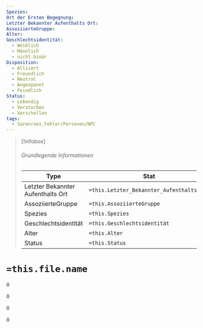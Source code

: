 ```yaml
---
Spezies: 
Ort der Ersten Begegnung: 
Letzter Bekannter Aufenthalts Ort: 
AssoziierteGruppe: 
Alter: 
Geschlechtsidentität:
  - Weiblich
  - Männlich
  - nicht-binär
Disposition:
  - Alliiert
  - Freundlich
  - Neutral
  - Angespannt
  - Feindlich
Status:
  - Lebendig
  - Verstorben
  - Verschollen
tags:
  - Sarenraes_Fehler/Personen/NPC
---
```


> [!infobox]
> ###### Grundlegende Informationen
> Type |  Stat |
> ---|---|
> Letzter Bekannter Aufenthalts Ort | `=this.Letzter_Bekannter_Aufenthalts_Ort` |
> AssoziierteGruppe| `=this.AssoziierteGruppe` | 
> Spezies| `=this.Spezies` |
> Geschlechtsidentität| `=this.Geschlechtsidentität` |
> Alter| `=this.Alter` |
> Status| `=this.Status`|


# `=this.file.name`









ö







ö


ö


ö
